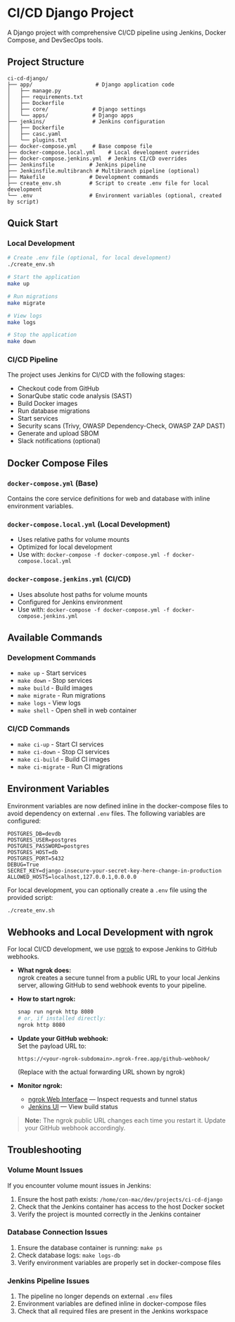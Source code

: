 # CI/CD Django Project

A Django project with comprehensive CI/CD pipeline using Jenkins, Docker Compose, and DevSecOps tools.

## Project Structure

```
ci-cd-django/
├── app/                    # Django application code
│   ├── manage.py
│   ├── requirements.txt
│   ├── Dockerfile
│   ├── core/              # Django settings
│   └── apps/              # Django apps
├── jenkins/               # Jenkins configuration
│   ├── Dockerfile
│   ├── casc.yaml
│   └── plugins.txt
├── docker-compose.yml     # Base compose file
├── docker-compose.local.yml    # Local development overrides
├── docker-compose.jenkins.yml  # Jenkins CI/CD overrides
├── Jenkinsfile           # Jenkins pipeline
├── Jenkinsfile.multibranch # Multibranch pipeline (optional)
├── Makefile              # Development commands
├── create_env.sh         # Script to create .env file for local development
└── .env                  # Environment variables (optional, created by script)
```

## Quick Start

### Local Development

```bash
# Create .env file (optional, for local development)
./create_env.sh

# Start the application
make up

# Run migrations
make migrate

# View logs
make logs

# Stop the application
make down
```

### CI/CD Pipeline

The project uses Jenkins for CI/CD with the following stages:
- Checkout code from GitHub
- SonarQube static code analysis (SAST)
- Build Docker images
- Run database migrations
- Start services
- Security scans (Trivy, OWASP Dependency-Check, OWASP ZAP DAST)
- Generate and upload SBOM
- Slack notifications (optional)

## Docker Compose Files

### `docker-compose.yml` (Base)
Contains the core service definitions for web and database with inline environment variables.

### `docker-compose.local.yml` (Local Development)
- Uses relative paths for volume mounts
- Optimized for local development
- Use with: `docker-compose -f docker-compose.yml -f docker-compose.local.yml`

### `docker-compose.jenkins.yml` (CI/CD)
- Uses absolute host paths for volume mounts
- Configured for Jenkins environment
- Use with: `docker-compose -f docker-compose.yml -f docker-compose.jenkins.yml`

## Available Commands

### Development Commands
- `make up` - Start services
- `make down` - Stop services
- `make build` - Build images
- `make migrate` - Run migrations
- `make logs` - View logs
- `make shell` - Open shell in web container

### CI/CD Commands
- `make ci-up` - Start CI services
- `make ci-down` - Stop CI services
- `make ci-build` - Build CI images
- `make ci-migrate` - Run CI migrations

## Environment Variables

Environment variables are now defined inline in the docker-compose files to avoid dependency on external `.env` files. The following variables are configured:

```
POSTGRES_DB=devdb
POSTGRES_USER=postgres
POSTGRES_PASSWORD=postgres
POSTGRES_HOST=db
POSTGRES_PORT=5432
DEBUG=True
SECRET_KEY=django-insecure-your-secret-key-here-change-in-production
ALLOWED_HOSTS=localhost,127.0.0.1,0.0.0.0
```

For local development, you can optionally create a `.env` file using the provided script:
```bash
./create_env.sh
```

## Webhooks and Local Development with ngrok

For local CI/CD development, we use [ngrok](https://ngrok.com/) to expose Jenkins to GitHub webhooks.

- **What ngrok does:**  
  ngrok creates a secure tunnel from a public URL to your local Jenkins server, allowing GitHub to send webhook events to your pipeline.

- **How to start ngrok:**
  ```bash
  snap run ngrok http 8080
  # or, if installed directly:
  ngrok http 8080
  ```

- **Update your GitHub webhook:**  
  Set the payload URL to:
  ```
  https://<your-ngrok-subdomain>.ngrok-free.app/github-webhook/
  ```
  (Replace with the actual forwarding URL shown by ngrok)

- **Monitor ngrok:**
  - [ngrok Web Interface](http://127.0.0.1:4040) — Inspect requests and tunnel status
  - [Jenkins UI](http://localhost:8080) — View build status

> **Note:** The ngrok public URL changes each time you restart it. Update your GitHub webhook accordingly.

## Troubleshooting

### Volume Mount Issues
If you encounter volume mount issues in Jenkins:
1. Ensure the host path exists: `/home/con-mac/dev/projects/ci-cd-django`
2. Check that the Jenkins container has access to the host Docker socket
3. Verify the project is mounted correctly in the Jenkins container

### Database Connection Issues
1. Ensure the database container is running: `make ps`
2. Check database logs: `make logs-db`
3. Verify environment variables are properly set in docker-compose files

### Jenkins Pipeline Issues
1. The pipeline no longer depends on external `.env` files
2. Environment variables are defined inline in docker-compose files
3. Check that all required files are present in the Jenkins workspace
